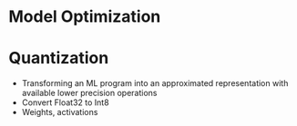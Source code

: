 
# Model Optimization

# Quantization

* Transforming an  ML program into an approximated representation with available lower precision operations
* Convert Float32 to Int8
* Weights, activations
